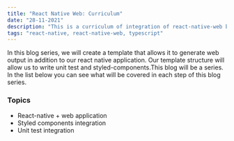 ```yaml
---
title: "React Native Web: Curriculum"
date: "28-11-2021"
description: "This is a curriculum of integration of react-native-web blog series."
tags: "react-native, react-native-web, typescript"
---
```

In this blog series, we will create a template that allows it to generate web output in addition to our react native application. Our template structure will allow us to write unit test and styled-components.This blog will be a series. In the list below you can see what will be covered in each step of this blog series.
### Topics
- React-native + web application
- Styled components integration
- Unit test integration
